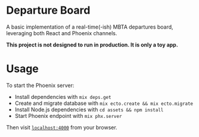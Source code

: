 # Departure Board

A basic implementation of a real-time(-ish) MBTA departures board, leveraging both React and Phoenix channels.

**This project is not designed to run in production. It is only a toy app.**

# Usage

To start the Phoenix server:

  * Install dependencies with `mix deps.get`
  * Create and migrate database with `mix ecto.create && mix ecto.migrate`
  * Install Node.js dependencies with `cd assets && npm install`
  * Start Phoenix endpoint with `mix phx.server`

Then visit [`localhost:4000`](http://localhost:4000) from your browser.
